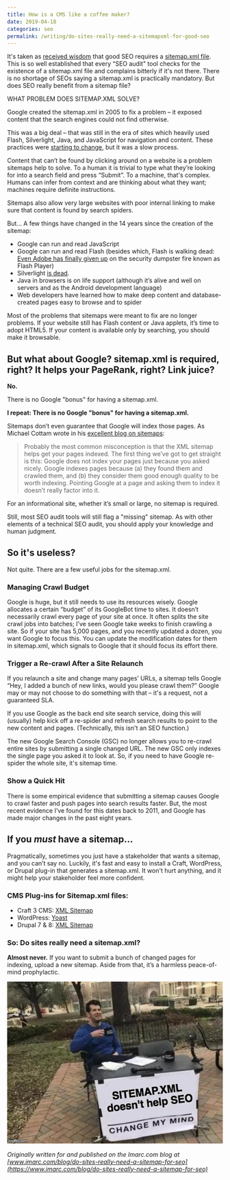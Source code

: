 ```yaml
---
title: How is a CMS like a coffee maker?
date: 2019-04-18
categories: seo
permalink: /writing/do-sites-really-need-a-sitemapxml-for-good-seo
---
```


It's taken as [received wisdom](https://en.wikipedia.org/wiki/Received_wisdom) that good SEO requires a [sitemap.xml file](https://support.google.com/webmasters/answer/156184?hl=en). This is so well established that every “SEO audit" tool checks for the existence of a sitemap.xml file and complains bitterly if it's not there. There is no shortage of SEOs saying a sitemap.xml is practically mandatory. But does SEO really benefit from a sitemap file?

WHAT PROBLEM DOES SITEMAP.XML SOLVE?

Google created the sitemap.xml in 2005 to fix a problem – it exposed content that the search engines could not find otherwise.

This was a big deal – that was still in the era of sites which heavily used Flash, Silverlight, Java, and JavaScript for navigation and content. These practices were [starting to change](https://alistapart.com/article/dropdowns), but it was a slow process.

Content that can’t be found by clicking around on a website is a problem sitemaps help to solve. To a human it is trivial to type what they’re looking for into a search field and press “Submit”. To a machine, that's complex. Humans can infer from context and are thinking about what they want; machines require definite instructions.

Sitemaps also allow very large websites with poor internal linking to make sure that content is found by search spiders.

But… A few things have changed in the 14 years since the creation of the sitemap:

- Google can run and read JavaScript
- Google can run and read Flash (besides which, Flash is walking dead: [Even Adobe has finally given up](https://www.wired.com/story/adobe-finally-kills-flash-dead/) on the security dumpster fire known as Flash Player)
- Silverlight [is dead](https://www.theregister.co.uk/2015/07/02/microsoft_silverlight/).
- Java in browsers is on life support (although it’s alive and well on servers and as the Android development language)
- Web developers have learned how to make deep content and database-created pages easy to browse and to spider

Most of the problems that sitemaps were meant to fix are no longer problems. If your website still has Flash content or Java applets, it’s time to adopt HTML5. If your content is available only by searching, you should make it browsable.

## But what about Google? sitemap.xml is required, right? It helps your PageRank, right? Link juice?

**No.**

There is no Google "bonus" for having a sitemap.xml.

**I repeat: There is no Google "bonus" for having a sitemap.xml.**

Sitemaps don’t even guarantee that Google will index those pages. As Michael Cottam wrote in his [excellent blog on sitemaps](https://moz.com/blog/xml-sitemaps):

> Probably the most common misconception is that the XML sitemap helps get your pages indexed. The first thing we’ve got to get straight is this: Google does not index your pages just because you asked nicely. Google indexes pages because (a) they found them and crawled them, and (b) they consider them good enough quality to be worth indexing. Pointing Google at a page and asking them to index it doesn’t really factor into it.

For an informational site, whether it’s small or large, no sitemap is required.

Still, most SEO audit tools will still flag a "missing" sitemap. As with other elements of a technical SEO audit, you should apply your knowledge and human judgment.


## So it's useless?

Not quite. There are a few useful jobs for the sitemap.xml.

### Managing Crawl Budget

Google is huge, but it still needs to use its resources wisely. Google allocates a certain “budget” of its GoogleBot time to sites. It doesn’t necessarily crawl every page of your site at once. It often splits the site crawl jobs into batches; I’ve seen Google take weeks to finish crawling a site. So if your site has 5,000 pages, and you recently updated a dozen, you want Google to focus this. You can update the modification dates for them in sitemap.xml, which signals to Google that it should focus its effort there.

### Trigger a Re-crawl After a Site Relaunch

If you relaunch a site and change many pages’ URLs, a sitemap tells Google “Hey, I added a bunch of new links, would you please crawl them?” Google may or may not choose to do something with that – it's a request, not a guaranteed SLA.

If you use Google as the back end site search service, doing this will (usually) help kick off a re-spider and refresh search results to point to the new content and pages. (Technically, this isn't an SEO function.)

The new Google Search Console (GSC) no longer allows you to re-crawl entire sites by submitting a single changed URL. The new GSC only indexes the single page you asked it to look at. So, if you need to have Google re-spider the whole site, it's sitemap time.

### Show a Quick Hit

There is some empirical evidence that submitting a sitemap causes Google to crawl faster and push pages into search results faster. But, the most recent evidence I’ve found for this dates back to 2011, and Google has made major changes in the past eight years.


## If you _must_ have a sitemap…

Pragmatically, sometimes you just have a stakeholder that wants a sitemap, and you can’t say no. Luckily, it's fast and easy to install a Craft, WordPress, or Drupal plug-in that generates a sitemap.xml. It won't hurt anything, and it might help your stakeholder feel more confident.

### CMS Plug-ins for Sitemap.xml files:
- Craft 3 CMS: [XML Sitemap](https://plugins.craftcms.com/sitemap)
- WordPress: [Yoast](https://yoast.com/wordpress/)
- Drupal 7 & 8: [XML Sitemap](https://www.drupal.org/project/xmlsitemap)


### So: Do sites really need a sitemap.xml?

**Almost never.** If you want to submit a bunch of changed pages for indexing, upload a new sitemap. Aside from that, it’s a harmless peace-of-mind prophylactic.

![Sitemap.xml doesn't help SEO - Change My Mind](/images/blog/blog-do-sites-need-a-sitemap.jpg)


*Originally written for and published on the Imarc.com blog at [www.imarc.com/blog/do-sites-really-need-a-sitemap-for-seo](https://www.imarc.com/blog/do-sites-really-need-a-sitemap-for-seo)*
